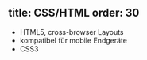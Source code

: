 title: CSS/HTML
order: 30
---
* HTML5, cross-browser Layouts
* kompatibel für mobile Endgeräte
* CSS3
